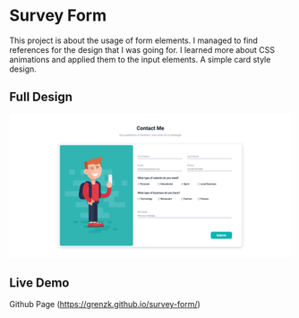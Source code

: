 # Survey Form

This project is about the usage of form elements. I managed to find references for the design that I was going for. I learned more about CSS animations and applied them to the input elements. A simple card style design.

## Full Design

![full_page](./assets/screenshots/full_page.png)

## Live Demo

Github Page (https://grenzk.github.io/survey-form/)
